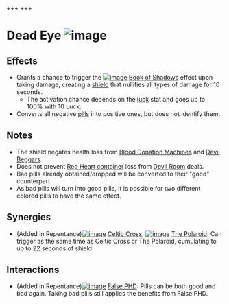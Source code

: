 +++
+++

 # Dead Eye ![image](/image/Dead_Eye.png) 


Effects
---------


* Grants a chance to trigger the [![image](/image/Book_of_Shadows.png)](/wiki/Book_of_Shadows "Book of Shadows") [Book of Shadows](/wiki/Book_of_Shadows "Book of Shadows") effect upon taking damage, creating a [shield](/wiki/Shield "Shield") that nullifies all types of damage for 10 seconds.
	+ The activation chance depends on the [luck](/wiki/Luck "Luck") stat and goes up to 100% with 10 Luck.
* Converts all negative [pills](/wiki/Pill "Pill") into positive ones, but does not identify them.


Notes
-------


* The shield negates health loss from [Blood Donation Machines](/wiki/Blood_Donation_Machine "Blood Donation Machine") and [Devil Beggars](/wiki/Devil_Beggar "Devil Beggar").
* Does not prevent [Red Heart container](/wiki/Red_Heart_container "Red Heart container") loss from [Devil Room](/wiki/Devil_Room "Devil Room") deals.
* Bad pills already obtained/dropped will be converted to their "good" counterpart.
* As bad pills will turn into good pills, it is possible for two different colored pills to have the same effect.


Synergies
-----------


* (Added in Repentance)[![image](/image/Celtic_Cross.png)](/wiki/Celtic_Cross "Celtic Cross") [Celtic Cross](/wiki/Celtic_Cross "Celtic Cross"), [![image](/image/The_Polaroid.png)](/wiki/The_Polaroid "The Polaroid") [The Polaroid](/wiki/The_Polaroid "The Polaroid"): Can trigger as the same time as Celtic Cross or The Polaroid, cumulating to up to 22 seconds of shield.


Interactions
--------------


* (Added in Repentance)[![image](/image/False_PHD.png)](/wiki/False_PHD "False PHD") [False PHD](/wiki/False_PHD "False PHD"): Pills can be both good and bad again. Taking bad pills still applies the benefits from False PHD.


